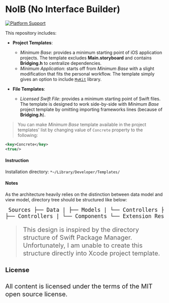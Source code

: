 NoIB (No Interface Builder)
===========================

[![Platform Support](https://img.shields.io/badge/platforms-iOS%20-lightgrey.svg?style=flat-square)](https://developer.apple.com/xcode/download/)

This repository includes:

* __Project Templates__:
    - _Minimum Base_: provides a minimum starting point of iOS application projects. The template excludes __Main.storyboard__ and contains __Bridging.h__ to centralize dependencies.
    - _Minimum Application_: starts off from _Minimum Base_ with a slight modification that fits the personal workflow. The template simply gives an option to include [`MyKit`](https://github.com/aquarchitect/MyKit) library.

* __File Templates__:
    - _Licensed Swift File_: provides a minimum starting point of Swift files. The template is designed to work side-by-side with _Minimum Base_ project template by omitting importing frameworks lines (because of __Bridging.h__).

> You can make _Minimum Base_ template available in the project templates' list by changing value of `Concrete` property to the following:

```xml
<key>Concrete</key>
<true/>
```

#### Instruction
Installation directory: `*~/Library/Developer/Templates/`

#### Notes

As the architecture heavily relies on the distinction between data model and view model, directory tree should be structured like below:

<big><pre>
Sources
├── Data
|   ├── Models
|   └── Controllers
├── View
|   ├── Controllers
|   └── Components
└── Extension
Resources
Tests
</pre><big>

> This design is inspired by the directory structure of Swift Package Manager.
> Unfortunately, I am unable to create this structure directly into Xcode project template.

#### License
All content is licensed under the terms of the MIT open source license.
